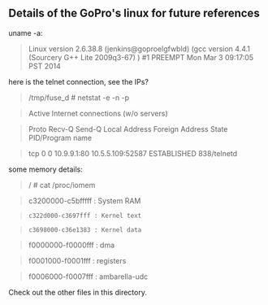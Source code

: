 Details of the GoPro's linux for future references
------------------------------

uname -a: 
>	Linux version 2.6.38.8 (jenkins@goproelgfwbld) (gcc version 4.4.1 (Sourcery G++ Lite 2009q3-67) ) #1 PREEMPT Mon Mar 3 09:17:05 PST 2014



here is the telnet connection, see the IPs?

>	/tmp/fuse_d # netstat -e -n -p

>	Active Internet connections (w/o servers)

>	Proto Recv-Q Send-Q Local Address           Foreign Address         State       PID/Program name 
   
>	tcp        0      0 10.9.9.1:80             10.5.5.109:52587        ESTABLISHED 838/telnetd		



some memory details:

>	/ # cat /proc/iomem 

>	c3200000-c5bfffff : System RAM

>	  c322d000-c3697fff : Kernel text

>	  c3698000-c36e1383 : Kernel data

>	f0000000-f0000fff : dma

>	f0001000-f0001fff : registers

>	f0006000-f0007fff : ambarella-udc



Check out the other files in this directory.